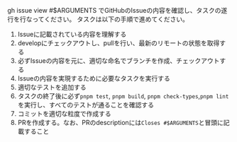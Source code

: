 gh issue view #$ARGUMENTS でGitHubのIssueの内容を確認し、タスクの遂行を行なってください。
タスクは以下の手順で進めてください。

1. Issueに記載されている内容を理解する
2. developにチェックアウトし、pullを行い、最新のリモートの状態を取得する
3. 必ずIssueの内容を元に、適切な命名でブランチを作成、チェックアウトする
4. Issueの内容を実現するために必要なタスクを実行する
5. 適切なテストを追加する
6. タスクの終了後に必ず`pnpm test`, `pnpm build`, `pnpm check-types`,`pnpm lint` を実行し、すべてのテストが通ることを確認する
7. コミットを適切な粒度で作成する
8. PRを作成する。なお、PRのdescriptionには`Closes #$ARGUMENTS`と冒頭に記載すること
